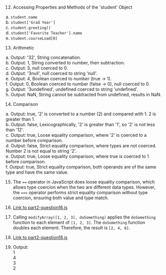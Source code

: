 12. Accessing Properties and Methods of the 'student' Object

   a. `student.name`   
   b. `student['Grad Year']`  
   c. `student.greeting()`  
   d. `student['Favorite Teacher'].name`  
   e. `student.courseLoad[0]`  

13. Arithmetic

   a. Output: '32', String concatenation.  
   b. Output: 1, String converted to number, then subtraction.  
   c. Output: 3,  null coerced to 0.  
   d. Output: '3null', null coerced to string 'null'.  
   e. Output: 4, Boolean coerced to number (true -> 1).  
   f. Output: 0, Boolean coerced to number (false -> 0), null coerced to 0.  
   g. Output: '3undefined', undefined coerced to string 'undefined'.  
   h. Output: NaN, String cannot be subtracted from undefined, results in NaN.  

14. Comparison

   a. Output: true, '2' is converted to a number (2) and compared with 1. 2 is greater than 1.  
   b. Output: false, Lexicographically, '2' is greater than '1', so '2' is not less than '12'.  
   c. Output: true, Loose equality comparison, where '2' is coerced to a number before comparison.  
   d. Output: false, Strict equality comparison, where types are not coerced. Number 2 is not equal to string '2'.  
   e. Output: true, Loose equality comparison, where true is coerced to 1 before comparison.  
   f. Output: true, Strict equality comparison, both operands are of the same type and have the same value.  

15. The `==` operator in JavaScript does loose equality comparison, which allows type coercion when the two are different data types. However, the `===` operator performs strict equality comparison without type coercion, ensuring both value and type match.

16. [Link to part2-question16.js](part2-question16.js)


17. Calling `modifyArray([1, 2, 3], doSomething)` applies the `doSomething` function to each element of `[1, 2, 3]`. The `doSomething` function doubles each element. Therefore, the result is `[2, 4, 6]`.

18. [Link to part2-question18.js](part2-question18.js)

19. Output:  
    1  
    4  
    3  
    2   


